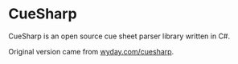 # CueSharpCueSharp is an open source cue sheet parser library written in C#. Original version came from [wyday.com/cuesharp](http://wyday.com/cuesharp/).